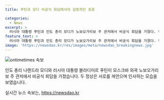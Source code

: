 ```yaml
---
title: 푸틴과 모디 비공식 회담에서의 감동적인 포옹

categories:
  - News
excerpt: >
  러시아 대통령 푸틴과 인도 총리 모디가 노보오가리보 주 관저에서 비공식 회담을 가졌다. 두 정상은 서로를 꼭 안아 인사하며 약간의 거리감을 보였다.
feature_text: >
  러시아 대통령 푸틴과 인도 총리 모디가 노보오가리보 주 관저에서 비공식 회담을 가졌다. 두 정상은 서로를 꼭 안아 인사하며 약간의 거리감을 보였다.
image: 'https://newsdao.kr/res/images/meta/newsdao_breakingnews.jpg'
---
```


<p><img src="https://newsdao.kr/res/images/meta/newsdao_breakingnews.jpg" alt="ontimetimes 속보" /></p>

<p>인도 총리 나렌드라 모디와 러시아 대통령 블라디미르 푸틴이 모스크바 외곽 노보오가리보 주 관저에서 비공식 회담을 가졌습니다. 두 정상은 서로를 껴안으며 인사하는 모습을 보였습니다.</p>
실시간 뉴스 속보는, <a href="https://newsdao.kr" rel="dofollow">https://newsdao.kr</a>


